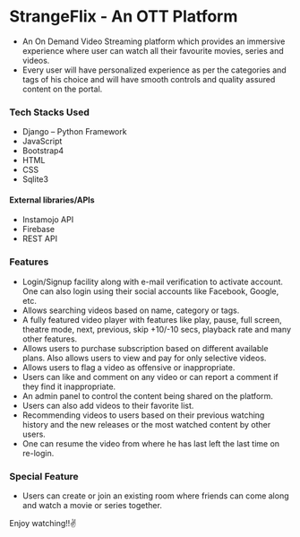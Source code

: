 # StrangeFlix - An OTT Platform

* An On Demand Video Streaming platform which provides an immersive experience where user can watch all their favourite movies, series and videos.
* Every user will have personalized experience as per the categories and tags of his choice and will have smooth controls and quality assured content on the portal.

### Tech Stacks Used
* Django – Python Framework
* JavaScript
* Bootstrap4
* HTML
* CSS
* Sqlite3

#### External libraries/APIs
* Instamojo API
* Firebase
* REST API

### Features
* Login/Signup facility along with e-mail verification to activate account. One can also login using their social accounts like Facebook, Google, etc.
* Allows searching videos based on name, category or tags.
* A fully featured video player with features like play, pause, full screen, theatre mode, next, previous, skip +10/-10 secs, playback rate and many other features.
* Allows users to purchase subscription based on different available plans. Also allows users to view and pay for only selective videos.
* Allows users to flag a video as offensive or inappropriate.
* Users can like and comment on any video or can report a comment if they find it inappropriate.
* An admin panel to control the content being shared on the platform.
* Users can also add videos to their favorite list.
* Recommending videos to users based on their previous watching history and the new releases or the most watched content by other users.
* One can resume the video from where he has last left the last time on re-login.

### Special Feature
* Users can create or join an existing room where friends can come along and watch a movie or series together.

Enjoy watching!!:v:
